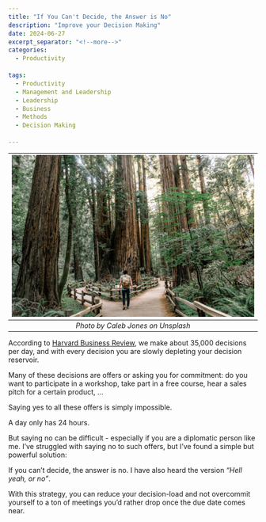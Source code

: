 ```yaml
---
title: "If You Can't Decide, the Answer is No"
description: "Improve your Decision Making"
date: 2024-06-27
excerpt_separator: "<!--more-->"
categories:
  - Productivity

tags:
  - Productivity
  - Management and Leadership
  - Leadership
  - Business
  - Methods
  - Decision Making

---
```


| ![image](/assets/images/caleb-jones-roadfork-unsplash.jpg) |
|:--:|
| *Photo by Caleb Jones on Unsplash* |

According to [Harvard Business Review](https://www.notion.so/Ideen-f-r-Blogposts-91e9ca50576942a0921abf2dcb06071f?pvs=21), we make about 35,000 decisions per day, and with every decision you are slowly depleting your decision reservoir.

Many of these decisions are offers or asking you for commitment: do you want to participate in a workshop, take part in a free course, hear a sales pitch for a certain product, …

Saying yes to all these offers is simply impossible.

A day only has 24 hours.

But saying no can be difficult - especially if you are a diplomatic person like me. I’ve struggled with saying no to such offers, but I’ve found a simple but powerful solution:

If you can’t decide, the answer is no. I have also heard the version *“Hell yeah, or no”*.

With this strategy, you can reduce your decision-load and not overcommit yourself to a ton of meetings you’d rather drop once the due date comes near.
